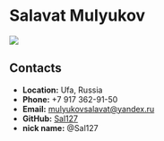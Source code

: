# Salavat Mulyukov

![](/rsschool-cv/image/DSC_1362.JPG)

## Contacts
* __Location:__ Ufa, Russia
* __Phone:__ +7 917 362-91-50  
* __Email:__ mulyukovsalavat@yandex.ru
* __GitHub:__ [Sal127](https://github.com/Sal127)
* __nick name:__ @Sal127